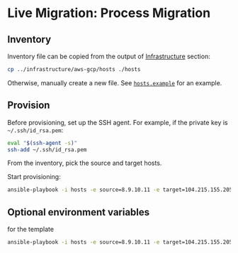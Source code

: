 # Live Migration: Process Migration

## Inventory

Inventory file can be copied from the output of [Infrastructure](../infrastructure) section:

```sh
cp ../infrastructure/aws-gcp/hosts ./hosts
```

Otherwise, manually create a new file. See [`hosts.example`](hosts.example) for an example.

## Provision

Before provisioning, set up the SSH agent. For example, if the private key is `~/.ssh/id_rsa.pem`:

```sh
eval "$(ssh-agent -s)"
ssh-add ~/.ssh/id_rsa.pem
```

From the inventory, pick the source and target hosts.

Start provisioning:

```sh
ansible-playbook -i hosts -e source=8.9.10.11 -e target=104.215.155.205 playbook.yaml
```

## Optional environment variables
for the template
```sh
ansible-playbook -i hosts -e source=8.9.10.11 -e target=104.215.155.205 -e precopy=true -e postcopy=true playbook.yaml
```
